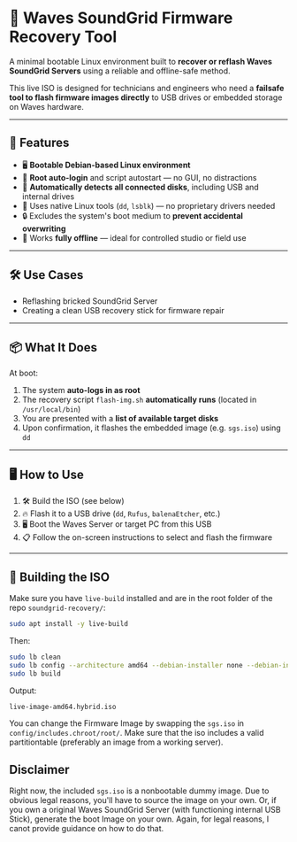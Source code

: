 # 🔧 Waves SoundGrid Firmware Recovery Tool

A minimal bootable Linux environment built to **recover or reflash Waves SoundGrid Servers** using a reliable and offline-safe method.

This live ISO is designed for technicians and engineers who need a **failsafe tool to flash firmware images directly** to USB drives or embedded storage on Waves hardware.

---

## 🚀 Features

- 🖥️ **Bootable Debian-based Linux environment**
- 🔐 **Root auto-login** and script autostart — no GUI, no distractions
- 🧠 **Automatically detects all connected disks**, including USB and internal drives
- 🧰 Uses native Linux tools (`dd`, `lsblk`) — no proprietary drivers needed
- 🔒 Excludes the system's boot medium to **prevent accidental overwriting**
- 📴 Works **fully offline** — ideal for controlled studio or field use

---

## 🛠️ Use Cases

- Reflashing bricked SoundGrid Server
- Creating a clean USB recovery stick for firmware repair

---

## 📦 What It Does

At boot:
1. The system **auto-logs in as root**
2. The recovery script `flash-img.sh` **automatically runs** (located in `/usr/local/bin`)
3. You are presented with a **list of available target disks**
4. Upon confirmation, it flashes the embedded image (e.g. `sgs.iso`) using `dd`

---

## 🖥️ How to Use

1. 🛠️ Build the ISO (see below)
2. 🔥 Flash it to a USB drive (`dd`, `Rufus`, `balenaEtcher`, etc.)
3. 🖥️ Boot the Waves Server or target PC from this USB
4. 📋 Follow the on-screen instructions to select and flash the firmware

---

## 🧱 Building the ISO

Make sure you have `live-build` installed and are in the root folder of the repo `soundgrid-recovery/`:

```bash
sudo apt install -y live-build
```

Then:

```bash
sudo lb clean
sudo lb config --architecture amd64 --debian-installer none --debian-installer-gui false
sudo lb build
```

Output: 

`live-image-amd64.hybrid.iso`

You can change the Firmware Image by swapping the `sgs.iso` in `config/includes.chroot/root/`.
Make sure that the iso includes a valid partitiontable (preferably an image from a working server).

## Disclaimer

Right now, the included `sgs.iso` is a nonbootable dummy image.
Due to obvious legal reasons, you'll have to source the image on your own.
Or, if you own a original Waves SoundGrid Server (with functioning internal USB Stick), generate the boot Image on your own.
Again, for legal reasons, I canot provide guidance on how to do that.
